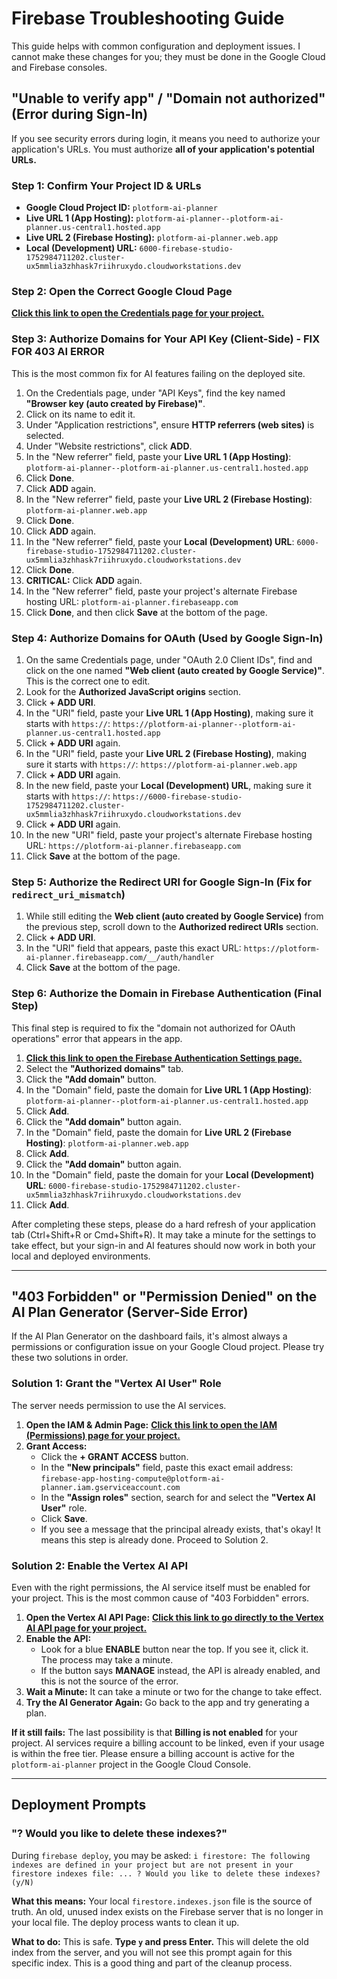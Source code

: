# Firebase Troubleshooting Guide

This guide helps with common configuration and deployment issues. I cannot make these changes for you; they must be done in the Google Cloud and Firebase consoles.

## "Unable to verify app" / "Domain not authorized" (Error during Sign-In)

If you see security errors during login, it means you need to authorize your application's URLs. You must authorize **all of your application's potential URLs.**

### Step 1: Confirm Your Project ID & URLs

*   **Google Cloud Project ID:** `plotform-ai-planner`
*   **Live URL 1 (App Hosting):** `plotform-ai-planner--plotform-ai-planner.us-central1.hosted.app`
*   **Live URL 2 (Firebase Hosting):** `plotform-ai-planner.web.app`
*   **Local (Development) URL:** `6000-firebase-studio-1752984711202.cluster-ux5mmlia3zhhask7riihruxydo.cloudworkstations.dev`

### Step 2: Open the Correct Google Cloud Page

[**Click this link to open the Credentials page for your project.**](https://console.cloud.google.com/apis/credentials?project=plotform-ai-planner)

### Step 3: Authorize Domains for Your API Key (Client-Side) - FIX FOR 403 AI ERROR

This is the most common fix for AI features failing on the deployed site.

1.  On the Credentials page, under "API Keys", find the key named **"Browser key (auto created by Firebase)"**.
2.  Click on its name to edit it.
3.  Under "Application restrictions", ensure **HTTP referrers (web sites)** is selected.
4.  Under "Website restrictions", click **ADD**.
5.  In the "New referrer" field, paste your **Live URL 1 (App Hosting)**: `plotform-ai-planner--plotform-ai-planner.us-central1.hosted.app`
6.  Click **Done**.
7.  Click **ADD** again.
8.  In the "New referrer" field, paste your **Live URL 2 (Firebase Hosting)**: `plotform-ai-planner.web.app`
9.  Click **Done**.
10. Click **ADD** again.
11. In the "New referrer" field, paste your **Local (Development) URL**: `6000-firebase-studio-1752984711202.cluster-ux5mmlia3zhhask7riihruxydo.cloudworkstations.dev`
12. Click **Done**.
13. **CRITICAL:** Click **ADD** again.
14. In the "New referrer" field, paste your project's alternate Firebase hosting URL: `plotform-ai-planner.firebaseapp.com`
15. Click **Done**, and then click **Save** at the bottom of the page.

### Step 4: Authorize Domains for OAuth (Used by Google Sign-In)

1.  On the same Credentials page, under "OAuth 2.0 Client IDs", find and click on the one named **"Web client (auto created by Google Service)"**. This is the correct one to edit.
2.  Look for the **Authorized JavaScript origins** section.
3.  Click **+ ADD URI**.
4.  In the "URI" field, paste your **Live URL 1 (App Hosting)**, making sure it starts with `https://`: `https://plotform-ai-planner--plotform-ai-planner.us-central1.hosted.app`
5.  Click **+ ADD URI** again.
6.  In the "URI" field, paste your **Live URL 2 (Firebase Hosting)**, making sure it starts with `https://`: `https://plotform-ai-planner.web.app`
7.  Click **+ ADD URI** again.
8.  In the new field, paste your **Local (Development) URL**, making sure it starts with `https://`: `https://6000-firebase-studio-1752984711202.cluster-ux5mmlia3zhhask7riihruxydo.cloudworkstations.dev`
9.  Click **+ ADD URI** again.
10. In the new "URI" field, paste your project's alternate Firebase hosting URL: `https://plotform-ai-planner.firebaseapp.com`
11. Click **Save** at the bottom of the page.

### Step 5: Authorize the Redirect URI for Google Sign-In (Fix for `redirect_uri_mismatch`)

1.  While still editing the **Web client (auto created by Google Service)** from the previous step, scroll down to the **Authorized redirect URIs** section.
2.  Click **+ ADD URI**.
3.  In the "URI" field that appears, paste this exact URL: `https://plotform-ai-planner.firebaseapp.com/__/auth/handler`
4.  Click **Save** at the bottom of the page.

### Step 6: Authorize the Domain in Firebase Authentication (Final Step)

This final step is required to fix the "domain not authorized for OAuth operations" error that appears in the app.

1.  [**Click this link to open the Firebase Authentication Settings page.**](https://console.firebase.google.com/project/plotform-ai-planner/authentication/settings)
2.  Select the **"Authorized domains"** tab.
3.  Click the **"Add domain"** button.
4.  In the "Domain" field, paste the domain for **Live URL 1 (App Hosting)**: `plotform-ai-planner--plotform-ai-planner.us-central1.hosted.app`
5.  Click **Add**.
6.  Click the **"Add domain"** button again.
7.  In the "Domain" field, paste the domain for **Live URL 2 (Firebase Hosting)**: `plotform-ai-planner.web.app`
8.  Click **Add**.
9.  Click the **"Add domain"** button again.
10. In the "Domain" field, paste the domain for your **Local (Development) URL**: `6000-firebase-studio-1752984711202.cluster-ux5mmlia3zhhask7riihruxydo.cloudworkstations.dev`
11. Click **Add**.

After completing these steps, please do a hard refresh of your application tab (Ctrl+Shift+R or Cmd+Shift+R). It may take a minute for the settings to take effect, but your sign-in and AI features should now work in both your local and deployed environments.

---

## "403 Forbidden" or "Permission Denied" on the AI Plan Generator (Server-Side Error)

If the AI Plan Generator on the dashboard fails, it's almost always a permissions or configuration issue on your Google Cloud project. Please try these two solutions in order.

### Solution 1: Grant the "Vertex AI User" Role

The server needs permission to use the AI services.

1.  **Open the IAM & Admin Page:** [**Click this link to open the IAM (Permissions) page for your project.**](https://console.cloud.google.com/iam-admin/iam?project=plotform-ai-planner)
2.  **Grant Access:**
    *   Click the **+ GRANT ACCESS** button.
    *   In the **"New principals"** field, paste this exact email address:
        `firebase-app-hosting-compute@plotform-ai-planner.iam.gserviceaccount.com`
    *   In the **"Assign roles"** section, search for and select the **"Vertex AI User"** role.
    *   Click **Save**.
    *   If you see a message that the principal already exists, that's okay! It means this step is already done. Proceed to Solution 2.

### Solution 2: Enable the Vertex AI API

Even with the right permissions, the AI service itself must be enabled for your project. This is the most common cause of "403 Forbidden" errors.

1.  **Open the Vertex AI API Page:** [**Click this link to go directly to the Vertex AI API page for your project.**](https://console.cloud.google.com/apis/library/aiplatform.googleapis.com?project=plotform-ai-planner)
2.  **Enable the API:**
    *   Look for a blue **ENABLE** button near the top. If you see it, click it. The process may take a minute.
    *   If the button says **MANAGE** instead, the API is already enabled, and this is not the source of the error.
3.  **Wait a Minute:** It can take a minute or two for the change to take effect.
4.  **Try the AI Generator Again:** Go back to the app and try generating a plan.

**If it still fails:** The last possibility is that **Billing is not enabled** for your project. AI services require a billing account to be linked, even if your usage is within the free tier. Please ensure a billing account is active for the `plotform-ai-planner` project in the Google Cloud Console.

---

## Deployment Prompts

### "? Would you like to delete these indexes?"

During `firebase deploy`, you may be asked:
`i firestore: The following indexes are defined in your project but are not present in your firestore indexes file: ... ? Would you like to delete these indexes? (y/N)`

**What this means:** Your local `firestore.indexes.json` file is the source of truth. An old, unused index exists on the Firebase server that is no longer in your local file. The deploy process wants to clean it up.

**What to do:** This is safe. **Type `y` and press Enter.** This will delete the old index from the server, and you will not see this prompt again for this specific index. This is a good thing and part of the cleanup process.
